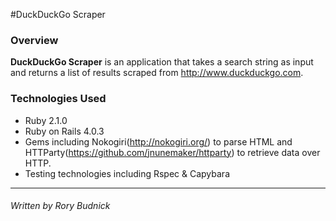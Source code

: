 #DuckDuckGo Scraper
### Overview

**DuckDuckGo Scraper** is an application that takes a search string as input and returns a list of results scraped from http://www.duckduckgo.com.

### Technologies Used

* Ruby 2.1.0
* Ruby on Rails 4.0.3
* Gems including Nokogiri(http://nokogiri.org/) to parse HTML and HTTParty(https://github.com/jnunemaker/httparty) to retrieve data over HTTP.
* Testing technologies including Rspec & Capybara

---
###### Written by Rory Budnick